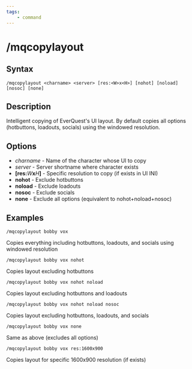 ```yaml
---
tags:
    - command
---
```

# /mqcopylayout

## Syntax
<!--cmd-syntax-start-->
```eqcommand
/mqcopylayout <charname> <server> [res:<W>x<H>] [nohot] [noload] [nosoc] [none]
```
<!--cmd-syntax-end-->

## Description
<!--cmd-desc-start-->
Intelligent copying of EverQuest's UI layout. By default copies all options (hotbuttons, loadouts, socials) using the windowed resolution.
<!--cmd-desc-end-->
## Options


- _charname_ - Name of the character whose UI to copy
- _server_ - Server shortname where character exists
- **[res:**_W_**x**_H_**]** - Specific resolution to copy (if exists in UI INI)
- **nohot** - Exclude hotbuttons
- **noload** - Exclude loadouts
- **nosoc** - Exclude socials
- **none** - Exclude all options (equivalent to nohot+noload+nosoc)


## Examples

`/mqcopylayout bobby vox`

Copies everything including hotbuttons, loadouts, and socials using windowed resolution

`/mqcopylayout bobby vox nohot`

Copies layout excluding hotbuttons

`/mqcopylayout bobby vox nohot noload`

Copies layout excluding hotbuttons and loadouts

`/mqcopylayout bobby vox nohot noload nosoc`

Copies layout excluding hotbuttons, loadouts, and socials

`/mqcopylayout bobby vox none`

Same as above (excludes all options)

`/mqcopylayout bobby vox res:1600x900`

Copies layout for specific 1600x900 resolution (if exists)